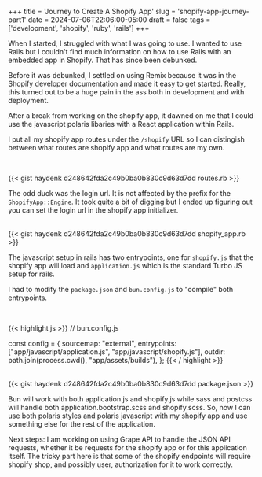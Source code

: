 +++
title = 'Journey to Create A Shopify App'
slug = 'shopify-app-journey-part1'
date = 2024-07-06T22:06:00-05:00
draft = false
tags = ['development', 'shopify', 'ruby', 'rails']
+++

When I started, I struggled with what I was going to use. I wanted to use Rails but I couldn't find much
information on how to use Rails with an embedded app in Shopify. That has since been debunked.

Before it was debunked, I settled on using Remix because it was in the Shopify developer documentation and made it easy 
to get started. Really, this turned out to be a huge pain in the ass both in development and with deployment.
<!--more-->
After a break from working on the shopify app, it dawned on me that I could use the javascript polaris libaries with a React
application within Rails.

I put all my shopify app routes under the `/shopify` URL so I can distingish between what routes are shopify app and what routes
are my own.

<br />

{{< gist haydenk d248642fda2c49b0ba0b830c9d63d7dd routes.rb >}}


The odd duck was the login url. It is not affected by the prefix for the `ShopifyApp::Engine`. It took quite a bit of digging but
I ended up figuring out you can set the login url in the shopify app initializer.

<br />
{{< gist haydenk d248642fda2c49b0ba0b830c9d63d7dd shopify_app.rb >}}


The javascript setup in rails has two entrypoints, one for `shopify.js` that the shopify app will load and `application.js` which is the 
standard Turbo JS setup for rails.

I had to modify the `package.json` and `bun.config.js` to "compile" both entrypoints.

<br />

{{< highlight js >}}
// bun.config.js

const config = {
    sourcemap: "external",
    entrypoints: ["app/javascript/application.js", "app/javascript/shopify.js"],
    outdir: path.join(process.cwd(), "app/assets/builds"),
};
{{< / highlight >}}


<br />
{{< gist haydenk d248642fda2c49b0ba0b830c9d63d7dd package.json >}}


Bun will work with both application.js and shopify.js while sass and postcss will handle both application.bootstrap.scss and shopify.scss. So, now I can use both polaris styles and polaris javascript with my shopify app and use something else for the rest of the application.

Next steps: I am working on using Grape API to handle the JSON API requests, whether it be requests for the shopify app or for this application itself. The tricky part here is that some of the shopify endpoints will require shopify shop, and possibly user, authorization for it to work correctly.
